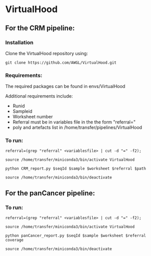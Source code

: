 # VirtualHood

## For the CRM pipeline:

### Installation 

Clone the VirtualHood repository using:

```
git clone https://github.com/AWGL/VirtualHood.git
```

### Requirements:

The required packages can be found in envs/VirtualHood

Additional requirements include:

* Runid
* Sampleid
* Worksheet number 
* Referral must be in variables file in the the form "referral=<referral>"
* poly and artefacts list in /home/transfer/pipelines/VirtualHood


### To run:


```
referral=(grep "referral" <variablesfile> | cut -d "=" -f2);

source /home/transfer/miniconda3/bin/activate VirtualHood

python CRM_report.py $seqId $sample $worksheet $referral $path

source /home/transfer/miniconda3/bin/deactivate
```



## For the panCancer pipeline:

### To run:

```
referral=(grep "referral" <variablesfile> | cut -d "=" -f2);

source /home/transfer/miniconda3/bin/activate VirtualHood

python panCancer_report.py $seqId $sample $worksheet $referral coverage

source /home/transfer/miniconda3/bin/deactivate
```

